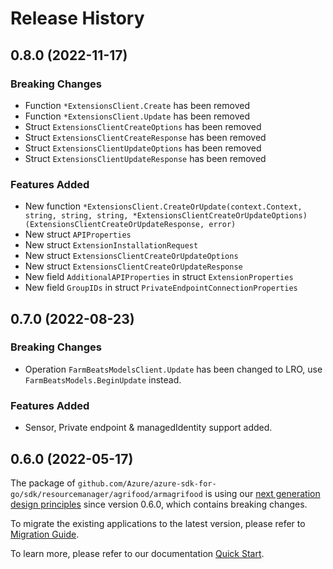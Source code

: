 # Release History

## 0.8.0 (2022-11-17)
### Breaking Changes

- Function `*ExtensionsClient.Create` has been removed
- Function `*ExtensionsClient.Update` has been removed
- Struct `ExtensionsClientCreateOptions` has been removed
- Struct `ExtensionsClientCreateResponse` has been removed
- Struct `ExtensionsClientUpdateOptions` has been removed
- Struct `ExtensionsClientUpdateResponse` has been removed

### Features Added

- New function `*ExtensionsClient.CreateOrUpdate(context.Context, string, string, string, *ExtensionsClientCreateOrUpdateOptions) (ExtensionsClientCreateOrUpdateResponse, error)`
- New struct `APIProperties`
- New struct `ExtensionInstallationRequest`
- New struct `ExtensionsClientCreateOrUpdateOptions`
- New struct `ExtensionsClientCreateOrUpdateResponse`
- New field `AdditionalAPIProperties` in struct `ExtensionProperties`
- New field `GroupIDs` in struct `PrivateEndpointConnectionProperties`


## 0.7.0 (2022-08-23)
### Breaking Changes

- Operation `FarmBeatsModelsClient.Update` has been changed to LRO, use `FarmBeatsModels.BeginUpdate` instead.

### Features Added

- Sensor, Private endpoint & managedIdentity support added.

## 0.6.0 (2022-05-17)

The package of `github.com/Azure/azure-sdk-for-go/sdk/resourcemanager/agrifood/armagrifood` is using our [next generation design principles](https://azure.github.io/azure-sdk/general_introduction.html) since version 0.6.0, which contains breaking changes.

To migrate the existing applications to the latest version, please refer to [Migration Guide](https://aka.ms/azsdk/go/mgmt/migration).

To learn more, please refer to our documentation [Quick Start](https://aka.ms/azsdk/go/mgmt).
